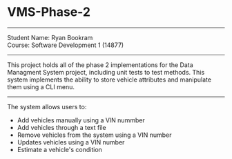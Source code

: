 # VMS-Phase-2
______________
Student Name: Ryan Bookram<br>
Course: Software Development 1 (14877)
______________
This project holds all of the phase 2 implementations for the Data Managment System project, including unit tests to test methods.
This system implements the ability to store vehicle attributes and manipulate them using a CLI menu.
______________
The system allows users to:
- Add vehicles manually using a VIN nummber
- Add vehicles through a text file
- Remove vehicles from the system using a VIN number
- Updates vehicles using a VIN number
- Estimate a vehicle's condition
